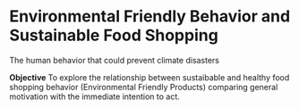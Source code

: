 # Environmental Friendly Behavior and Sustainable Food Shopping
The human behavior that could prevent climate disasters 

**Objective**
To explore the relationship between sustaibable and healthy food shopping behavior (Environmental Friendly Products) comparing general motivation with the immediate intention to act.



